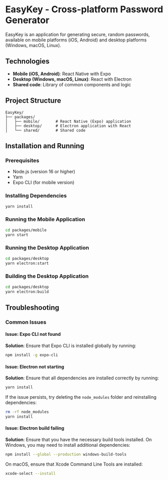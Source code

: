 # EasyKey - Cross-platform Password Generator

EasyKey is an application for generating secure, random passwords, available on mobile platforms (iOS, Android) and desktop platforms (Windows, macOS, Linux).

## Technologies

- **Mobile (iOS, Android)**: React Native with Expo
- **Desktop (Windows, macOS, Linux)**: React with Electron
- **Shared code**: Library of common components and logic

## Project Structure

```
EasyKey/
├── packages/
│   ├── mobile/       # React Native (Expo) application
│   ├── desktop/      # Electron application with React
│   └── shared/       # Shared code
```

## Installation and Running

### Prerequisites
- Node.js (version 16 or higher)
- Yarn
- Expo CLI (for mobile version)

### Installing Dependencies
```bash
yarn install
```

### Running the Mobile Application
```bash
cd packages/mobile
yarn start
```

### Running the Desktop Application
```bash
cd packages/desktop
yarn electron:start
```

### Building the Desktop Application
```bash
cd packages/desktop
yarn electron:build
```

## Troubleshooting

### Common Issues

#### Issue: Expo CLI not found
**Solution**: Ensure that Expo CLI is installed globally by running:
```bash
npm install -g expo-cli
```

#### Issue: Electron not starting
**Solution**: Ensure that all dependencies are installed correctly by running:
```bash
yarn install
```
If the issue persists, try deleting the `node_modules` folder and reinstalling dependencies:
```bash
rm -rf node_modules
yarn install
```

#### Issue: Electron build failing
**Solution**: Ensure that you have the necessary build tools installed. On Windows, you may need to install additional dependencies:
```bash
npm install --global --production windows-build-tools
```
On macOS, ensure that Xcode Command Line Tools are installed:
```bash
xcode-select --install
```